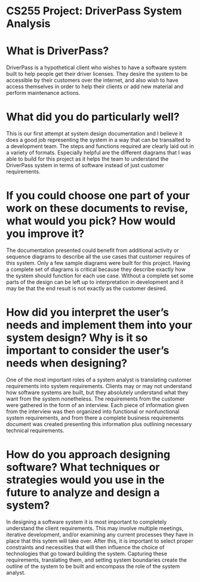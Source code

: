 # CS255 Project: DriverPass System Analysis 

# What is DriverPass?

DriverPass is a hypothetical client who wishes to have a software system built to help people get their driver licenses. They desire the system to be accessible by their customers over the internet, and also wish to have access themselves in order to help their clients or add new material and perform maintenance actions. 

# What did you do particularly well?

This is our first attempt at system design documentation and I believe it does a good job representing the system in a way that can be transalted to a development team. The steps and functions required are clearly laid out in a variety of formats. Especially helpful are the different diagrams that I was able to build for this project as it helps the team to understand the DriverPass system in terms of software instead of just customer requirements.

# If you could choose one part of your work on these documents to revise, what would you pick? How would you improve it?

The documentation presented could benefit from additional activity or sequence diagrams to describe all the use cases that customer requires of this system. Only a few sample diagrams were built for this project. Having a complete set of diagrams is critical because they describe exactly how the system should function for each use case. Without a complete set some parts of the design can be left up to interpretation in development and it may be that the end result is not exactly as the customer desired.

# How did you interpret the user’s needs and implement them into your system design? Why is it so important to consider the user’s needs when designing?

One of the most important roles of a system analyst is translating customer requirements into system requirements. Clients may or may not understand how software systems are built, but they absolutely understand what they want from the system nonetheless. The requirements from the customer were gathered in the form of an interview. Each piece of information given from the interview was then organized into functional or nonfunctional system requirements, and from there a complete business requirements document was created presenting this information plus outlining necessary technical requirements.

# How do you approach designing software? What techniques or strategies would you use in the future to analyze and design a system?

In designing a software system it is most important to completely understand the client requirements. This may involve multiple meetings, iterative development, and/or examining any current processes they have in place that this sytem will take over. After this, it is important to select proper constraints and necessities that will then influence the choice of technologies that go toward building the system. Capturing these requirements, translating them, and setting system boundaries create the outline of the system to be built and encompass the role of the system analyst.

